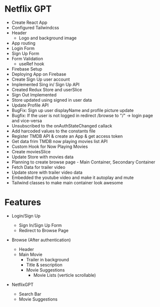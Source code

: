 # Netflix GPT

- Create React App
- Configured Tailwindcss
- Header 
    - Logo and background image
- App routing
- Login Form
- Sign Up Form
- Form Validation
    - useRef hook
- Firebase Setup
- Deploying App on Firebase
- Create Sign Up user account
- Implemented Sing in/ Sign Up API
- Created Redux Store and userSlice
- Sign Out Implemented
- Store updated using signed in user data
- Update Profile API 
- BugFix: Sign up user displayName and profile picture update
- Bugfix: If the user is not logged in redirect /browse to "/" -> login page and vice-versa
- Unsubscribed to the onAuthStateChanged callack
- Add harcoded values to the constants file   
- Register TMDB API & create an App & get access token
- Get data frim TMDB now playing movies list API
- Custom Hook for Now Playing Movies
- Create moviesSlice
- Update Store with movies data
- Planning to create browse page - Main Container, Secondary Container
- Fetch Data for trailer video
- Update store with trailer video data
- Embedded the youtube video and make it autoplay and mute
- Tailwind classes to make main container look awesome




# Features
- Login/Sign Up
    - Sign In/Sign Up Form
    - Redirect to Browse Page
- Browse  (After authentication)
    - Header
    - Main Movie
        - Trailer in background
        - Title & sescription
        - Movie Suggestions
             - Movie Lists (verticle scrollable)

- NetflixGPT
    - Search Bar
    - Movie Suggestions